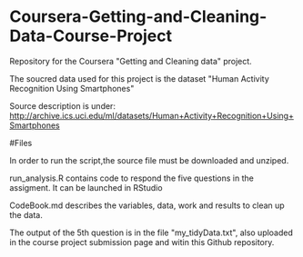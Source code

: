 # Coursera-Getting-and-Cleaning-Data-Course-Project
Repository for the Coursera "Getting and Cleaning data" project.

The soucred data used for this project is the dataset "Human Activity Recognition Using Smartphones"

Source description is under: http://archive.ics.uci.edu/ml/datasets/Human+Activity+Recognition+Using+Smartphones

#Files

In order to run the script,the source file must be downloaded and unziped.  

run_analysis.R contains code to respond the five questions in the assigment. It can be launched in RStudio

CodeBook.md describes the variables, data, work and results to clean up the data.

The output of the 5th question is in the file "my_tidyData.txt", also uploaded in the course project submission page and witin this Github repository.
